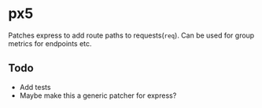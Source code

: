 # px5
Patches express to add route paths to requests(`req`). Can be used for group metrics for endpoints etc.


## Todo
- Add tests
- Maybe make this a generic patcher for express?
